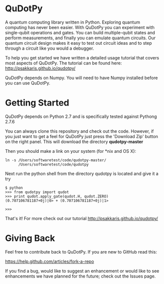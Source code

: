 QuDotPy
=======

A quantum computing library written in Python. Exploring quantum computing has never been easier. With QuDotPy you can 
experiment with single-qubit operations and gates. You can build multiple-qubit states and perform measurements, and finally you can emulate quantum circuits. Our quantum circuit design makes it easy to test out circuit ideas and to step through a circuit like you would a debugger.

To help you get started we have written a detailed usage tutorial that covers most aspects of QuDotPy. The tutorial can be found here: http://psakkaris.github.io/qudotpy/

QuDotPy depends on Numpy. You will need to have Numpy installed before you can use QuDotPy. 


Getting Started
===============

QuDotPy depends on Python 2.7 and is specifically tested against Pythong 2.7.6


You can always clone this repository and check out the code. However, if you just want to get a feel for QuDotPy just press the 'Download Zip' button on the right panel. This will download the directory **qudotpy-master**

Then you should make a link on your system (for *nix and OS X):
```
ln -s /Users/softwaretest/code/qudotpy-master/ 
      /Users/softwaretest/code/qudotpy
```

Next run the python shell from the directory qudotpy is located and give it a try

```
$ python
>>> from qudotpy import qudot
>>> print qudot.apply_gate(qudot.H, qudot.ZERO)
(0.707106781187+0j)|0> + (0.707106781187+0j)|1>

>>> 

```

That's it! For more check out our tutorial http://psakkaris.github.io/qudotpy/

Giving Back
===========

Feel free to contribute back to QuDotPy. If you are new to GitHub read this: 

https://help.github.com/articles/fork-a-repo

If you find a bug, would like to suggest an enhancement or would like to see enhancements we have planned for the future; check out the Issues page.
